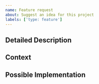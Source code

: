```yaml
---
name: Feature request
about: Suggest an idea for this project
labels: ['type: feature']
---
```

<!--- Provide a general summary of the issue in the Title above -->

## Detailed Description
<!--- Provide a detailed description of the change or addition you are proposing -->

## Context
<!--- Why is this change important to you? How would you use it? -->
<!--- How can it benefit other users? -->

## Possible Implementation
<!--- Not obligatory, but suggest an idea for implementing addition or change -->

<!--- 
This issue template is adapted from:
"open-source-templates", https://github.com/TalAter/open-source-templates (MIT License).
 --->
